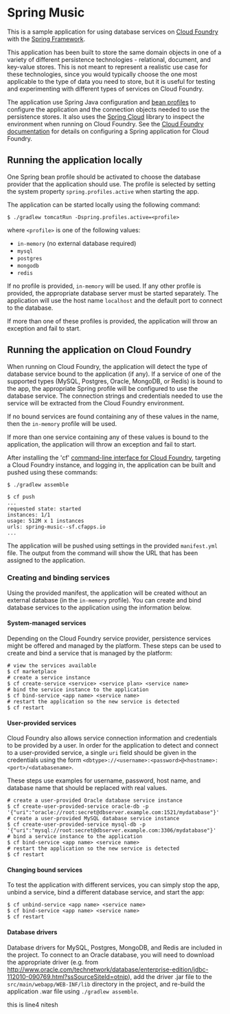 Spring Music
============

This is a sample application for using database services on [Cloud Foundry](http://cloudfoundry.com)
with the [Spring Framework](http://www.springframework.org).

This application has been built to store the same domain objects in one of a variety of different persistence technologies - relational, document, and key-value stores. This is not meant to represent a realistic use case for these technologies, since you would typically choose the one most applicable to the type of data you need to store, but it is useful for testing and experimenting with different types of services on Cloud Foundry. 

The application use Spring Java configuration and [bean profiles](http://static.springsource.org/spring/docs/current/spring-framework-reference/html/new-in-3.1.html#new-in-3.1-bean-definition-profiles) to configure the application and the connection objects needed to use the persistence stores. It also uses the [Spring Cloud](https://github.com/spring-projects/spring-cloud) library to inspect the environment when running on Cloud Foundry. See the [Cloud Foundry documentation](http://docs.cloudfoundry.com/docs/using/services/spring-service-bindings.html) for details on configuring a Spring application for Cloud Foundry.

## Running the application locally

One Spring bean profile should be activated to choose the database provider that the application should use. The profile is selected by setting the system property `spring.profiles.active` when starting the app.

The application can be started locally using the following command:

~~~
$ ./gradlew tomcatRun -Dspring.profiles.active=<profile>
~~~

where `<profile>` is one of the following values:

* `in-memory` (no external database required)
* `mysql`
* `postgres`
* `mongodb`
* `redis`

If no profile is provided, `in-memory` will be used. If any other profile is provided, the appropriate database server
must be started separately. The application will use the host name `localhost` and the default port to connect to the database.

If more than one of these profiles is provided, the application will throw an exception and fail to start.

## Running the application on Cloud Foundry

When running on Cloud Foundry, the application will detect the type of database service bound to the application
(if any). If a service of one of the supported types (MySQL, Postgres, Oracle, MongoDB, or Redis) is bound to the app, the
appropriate Spring profile will be configured to use the database service. The connection strings and credentials
needed to use the service will be extracted from the Cloud Foundry environment.

If no bound services are found containing any of these values in the name, then the `in-memory` profile will be used.

If more than one service containing any of these values is bound to the application, the application will throw an
exception and fail to start.

After installing the 'cf' [command-line interface for Cloud Foundry](http://docs.cloudfoundry.com/docs/using/managing-apps/cf/),
targeting a Cloud Foundry instance, and logging in, the application can be built and pushed using these commands:

~~~
$ ./gradlew assemble

$ cf push
...
requested state: started
instances: 1/1
usage: 512M x 1 instances
urls: spring-music--sf.cfapps.io
...
~~~

The application will be pushed using settings in the provided `manifest.yml` file. The output from the command will
show the URL that has been assigned to the application.

### Creating and binding services

Using the provided manifest, the application will be created without an external database (in the `in-memory` profile).
You can create and bind database services to the application using the information below.

#### System-managed services

Depending on the Cloud Foundry service provider, persistence services might be offered and managed by the platform. These
steps can be used to create and bind a service that is managed by the platform:

~~~
# view the services available
$ cf marketplace
# create a service instance
$ cf create-service <service> <service plan> <service name>
# bind the service instance to the application
$ cf bind-service <app name> <service name>
# restart the application so the new service is detected
$ cf restart
~~~

#### User-provided services

Cloud Foundry also allows service connection information and credentials to be provided by a user. In order for the
application to detect and connect to a user-provided service, a single `uri` field should be given in the credentials
using the form `<dbtype>://<username>:<password>@<hostname>:<port>/<databasename>`.

These steps use examples for username, password, host name, and database name that should be replaced with real values.

~~~
# create a user-provided Oracle database service instance
$ cf create-user-provided-service oracle-db -p '{"uri":"oracle://root:secret@dbserver.example.com:1521/mydatabase"}'
# create a user-provided MySQL database service instance
$ cf create-user-provided-service mysql-db -p '{"uri":"mysql://root:secret@dbserver.example.com:3306/mydatabase"}'
# bind a service instance to the application
$ cf bind-service <app name> <service name>
# restart the application so the new service is detected
$ cf restart
~~~

#### Changing bound services

To test the application with different services, you can simply stop the app, unbind a service, bind a different
database service, and start the app:

~~~
$ cf unbind-service <app name> <service name>
$ cf bind-service <app name> <service name>
$ cf restart
~~~

#### Database drivers

Database drivers for MySQL, Postgres, MongoDB, and Redis are included in the project. To connect to an Oracle database,
you will need to download the appropriate driver (e.g. from http://www.oracle.com/technetwork/database/enterprise-edition/jdbc-112010-090769.html?ssSourceSiteId=otnjp),
add the driver .jar file to the `src/main/webapp/WEB-INF/lib` directory in the project, and re-build the
application .war file using `./gradlew assemble`.


this is line4
nitesh

